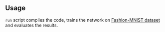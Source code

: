 ## Usage

`run` script compiles the code, trains the network
on [Fashion-MNIST dataset](https://github.com/zalandoresearch/fashion-mnist)
and evaluates the results.
